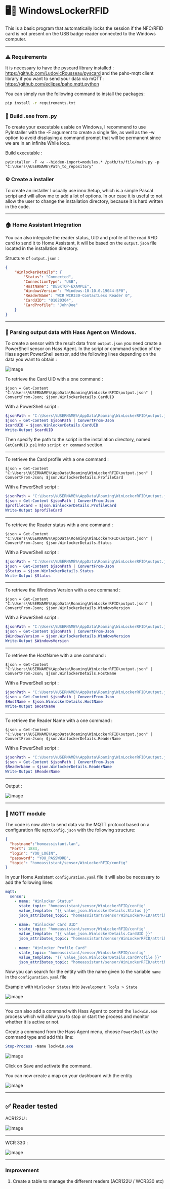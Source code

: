 # 🖥🔐 WindowsLockerRFID
This is a basic program that automatically locks the session if the NFC/RFID card is not present on the USB badge reader connected to the Windows computer.

- - -

### ⚠️ Requirements
It is necessary to have the pyscard library installed : https://github.com/LudovicRousseau/pyscard
and the paho-mqtt client library if you want to send your data via mQTT : https://github.com/eclipse/paho.mqtt.python

You can simply run the following command to install the packages:

```bash
pip install -r requirements.txt
```

### 🔩 Build .exe from .py
To create your executable usable on Windows, I recommend to use PyInstaller with the -F argument to create a single file, as well as the -w option to avoid displaying a command prompt that will be permanent since we are in an infinite While loop.

Build executable : 
```
pyinstaller -F -w --hidden-import=modules.* /path/to/file/main.py -p "C:\Users\%USERNAME\Path_to_repository"
```

### ⚙️ Create a installer
To create an installer I usually use inno Setup, which is a simple Pascal script and will allow me to add a lot of options.
In our case it is useful to not allow the user to change the installation directory, because it is hard written in the code.

- - -

### 🏠 Home Assistant Integration
You can also integrate the reader status, UID and profile of the read RFID card to send it to Home Assistant, it will be based on the `output.json` file located in the installation directory.

Structure of `output.json` : 

```json
{
    "WinlockerDetails": {
        "Status": "Connected",
        "ConnectionType": "USB",
        "HostName": "DESKTOP-EXAMPLE",
        "WindowsVersion": "Windows-10-10.0.19044-SP0",
        "ReaderName": "WCR WCR330-ContactLess Reader 0",
        "CardUID": "01020304",
        "CardProfile": "JohnDoe"
    }
}
```

- - -

### 📑 Parsing output data with Hass Agent on Windows.

To create a sensor with the result data from `output.json` you need create a PowerShell sensor on Hass Agent.
In the script or command section of the Hass agent PowerShell sensor, add the following lines depending on the data you want to obtain :  

![image](https://user-images.githubusercontent.com/70718793/216603072-37a763d3-cfc9-4389-a621-f0902fe2cbc9.png)


To retrieve the Card UID with a one command : 
```
$json = Get-Content "C:\Users\%USERNAME%\AppData\Roaming\WinLockerRFID\output.json" | ConvertFrom-Json; $json.WinlockerDetails.CardUID
```  
With a PowerShell script : 
```powershell
$jsonPath = "C:\Users\%USERNAME%\AppData\Roaming\WinLockerRFID\output.json"
$json = Get-Content $jsonPath | ConvertFrom-Json
$cardUID = $json.WinlockerDetails.CardUID
Write-Output $cardUID
```
Then specify the path to the script in the installation directory, named `GetCardUID.ps1` into `script or command` section.
- - -  
To retrieve the Card profile with a one command : 
```
$json = Get-Content "C:\Users\%USERNAME%\AppData\Roaming\WinLockerRFID\output.json" | ConvertFrom-Json; $json.WinlockerDetails.ProfileCard
```  
With a PowerShell script : 
```powershell
$jsonPath = "C:\Users\%USERNAME%\AppData\Roaming\WinLockerRFID\output.json"
$json = Get-Content $jsonPath | ConvertFrom-Json
$profileCard = $json.WinlockerDetails.ProfileCard
Write-Output $profileCard
```
- - -  
To retrieve the Reader status with a one command : 
```
$json = Get-Content "C:\Users\%USERNAME%\AppData\Roaming\WinLockerRFID\output.json" | ConvertFrom-Json; $json.WinlockerDetails.Status
```  
With a PowerShell script : 
```powershell
$jsonPath = "C:\Users\%USERNAME%\AppData\Roaming\WinLockerRFID\output.json"
$json = Get-Content $jsonPath | ConvertFrom-Json
$Status = $json.WinlockerDetails.Status
Write-Output $Status
```
- - -  
To retrieve the Windows Version with a one command : 
```
$json = Get-Content "C:\Users\%USERNAME%\AppData\Roaming\WinLockerRFID\output.json" | ConvertFrom-Json; $json.WinlockerDetails.WindowsVersion
```
With a PowerShell script : 
```powershell
$jsonPath = "C:\Users\%USERNAME%\AppData\Roaming\WinLockerRFID\output.json"
$json = Get-Content $jsonPath | ConvertFrom-Json
$WindowsVersion = $json.WinlockerDetails.WindowsVersion
Write-Output $WindowsVersion
```
- - - 
To retrieve the HostName with a one command : 
```
$json = Get-Content "C:\Users\%USERNAME%\AppData\Roaming\WinLockerRFID\output.json" | ConvertFrom-Json; $json.WinlockerDetails.HostName
```
With a PowerShell script : 
```powershell
$jsonPath = "C:\Users\%USERNAME%\AppData\Roaming\WinLockerRFID\output.json"
$json = Get-Content $jsonPath | ConvertFrom-Json
$HostName = $json.WinlockerDetails.HostName
Write-Output $HostName
```  
- - -  
To retrieve the Reader Name with a one command : 
```
$json = Get-Content "C:\Users\%USERNAME%\AppData\Roaming\WinLockerRFID\output.json" | ConvertFrom-Json; $json.WinlockerDetails.ReaderName
```  
With a PowerShell script : 
```powershell
$jsonPath = "C:\Users\%USERNAME%\AppData\Roaming\WinLockerRFID\output.json"
$json = Get-Content $jsonPath | ConvertFrom-Json
$ReaderName = $json.WinlockerDetails.ReaderName
Write-Output $ReaderName
``` 
- - -
Output :  

![image](https://user-images.githubusercontent.com/70718793/216600295-802695cd-eb30-4447-9cff-cccffa7204e1.png)

- - -
  
### 📡 MQTT module
The code is now able to send data via the MQTT protocol based on a configuration file `mqttConfig.json` with the following structure:

```json
{
  "hostname":"homeassistant.lan",
  "Port": 1883,
  "login": "YOU_LOGIN",
  "password": "YOU_PASSWORD",
  "topic": "homeassistant/sensor/WinLockerRFID/config"
}
``` 
In your Home Assistant `configuration.yaml` file it will also be necessary to add the following lines: 

```yaml
mqtt:        
  sensor:
    - name: "Winlocker Status"
      state_topic: "homeassistant/sensor/WinLockerRFID/config"
      value_template: "{{ value_json.WinlockerDetails.Status }}"
      json_attributes_topic: "homeassistant/sensor/WinLockerRFID/attributes"

    - name: "Winlocker Card UID"
      state_topic: "homeassistant/sensor/WinLockerRFID/config"
      value_template: "{{ value_json.WinlockerDetails.CardUID }}"
      json_attributes_topic: "homeassistant/sensor/WinLockerRFID/attributes"
      
    - name: "Winlocker Profile Card"
      state_topic: "homeassistant/sensor/WinLockerRFID/config"
      value_template: "{{ value_json.WinlockerDetails.CardProfile }}"
      json_attributes_topic: "homeassistant/sensor/WinLockerRFID/attributes"     
```

Now you can search for the entity with the name given to the variable `name` in the `configuration.yaml` file

Example with `Winlocker Status` into `Development Tools > State`

![image](https://user-images.githubusercontent.com/70718793/216605130-d5cd55e4-58b1-4528-ab53-52451132c67e.png)

- - -

You can also add a command with Hass Agent to control the `lockwin.exe` process which will allow you to stop or start the process and monitor whether it is active or not.  

Create a command from the Hass Agent menu, choose `PowerShell` as the command type and add this line: 

```powershell
Stop-Process -Name lockwin.exe
```

![image](https://user-images.githubusercontent.com/70718793/216914345-3ae7bb6d-3f7e-4355-a970-761ec64381ea.png)

Click on Save and activate the command.

You can now create a map on your dashboard with the entity 

![image](https://user-images.githubusercontent.com/70718793/216915245-c4ed36ec-5bb4-4496-bad9-d5d16f2a60c8.png)


- - -

## ✅ Reader tested

ACR122U : 

![image](https://user-images.githubusercontent.com/70718793/216606983-4b173acc-3de6-4d36-b745-740682d86ed6.png)

- - -

WCR 330 :  

![image](https://user-images.githubusercontent.com/70718793/216606870-abc95a26-724e-4f33-87b2-4bac23b708d1.png)

- - -

### Improvement
1. Create a table to manage the different readers (ACR122U / WCR330 etc)
